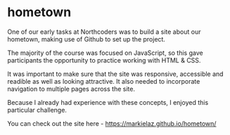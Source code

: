 # hometown

One of our early tasks at Northcoders was to build a site about our hometown, making use of Github to set up the project.

The majority of the course was focused on JavaScript, so this gave participants the opportunity to practice working with HTML & CSS.

It was important to make sure that the site was responsive, accessible and readible as well as looking attractive. It also needed to incorporate navigation to multiple pages across the site.

Because I already had experience with these concepts, I enjoyed this particular challenge.

You can check out the site here - https://markielaz.github.io/hometown/
